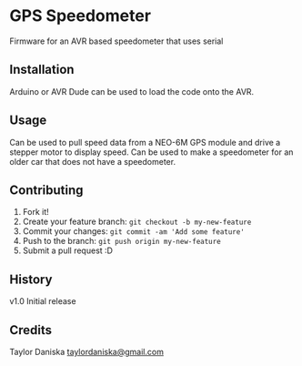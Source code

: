 
# GPS Speedometer
Firmware for an AVR based speedometer that uses serial
## Installation
Arduino or AVR Dude can be used to load the code onto the AVR.
## Usage
Can be used to pull speed data from a NEO-6M GPS module and drive a stepper motor to display speed. Can be used to make a speedometer for an older car that does not have a speedometer.
## Contributing
1. Fork it!
2. Create your feature branch: `git checkout -b my-new-feature`
3. Commit your changes: `git commit -am 'Add some feature'`
4. Push to the branch: `git push origin my-new-feature`
5. Submit a pull request :D
## History
v1.0 Initial release
## Credits
Taylor Daniska
taylordaniska@gmail.com
